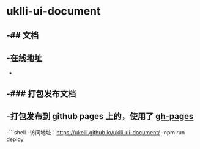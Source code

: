 # uklli-ui-document
-## 文档
-
-[在线地址](https://ukelli.github.io/uklli-ui-document/)
-
-
-### 打包发布文档
-
-打包发布到 github pages 上的，使用了 [gh-pages](https://ukelli.github.io/uklli-ui-document/)
-
-```shell
-访问地址：https://ukelli.github.io/uklli-ui-document/
-npm run deploy
